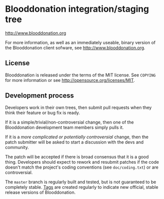 Blooddonation integration/staging tree
================================

http://www.blooddonation.org

For more information, as well as an immediately useable, binary version of
the Blooddonation client sofware, see http://www.blooddonation.org.

License
-------

Blooddonation is released under the terms of the MIT license. See `COPYING` for more
information or see http://opensource.org/licenses/MIT.

Development process
-------------------

Developers work in their own trees, then submit pull requests when they think
their feature or bug fix is ready.

If it is a simple/trivial/non-controversial change, then one of the Blooddonation
development team members simply pulls it.

If it is a *more complicated or potentially controversial* change, then the patch
submitter will be asked to start a discussion with the devs and community.

The patch will be accepted if there is broad consensus that it is a good thing.
Developers should expect to rework and resubmit patches if the code doesn't
match the project's coding conventions (see `doc/coding.txt`) or are
controversial.

The `master` branch is regularly built and tested, but is not guaranteed to be
completely stable. [Tags](https://github.com/blooddonation-project/blooddonation/tags) are created
regularly to indicate new official, stable release versions of Blooddonation.

